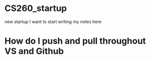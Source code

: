 # CS260_startup
new startup
I want to start writing my notes here


# How do I push and pull throughout VS and Github
